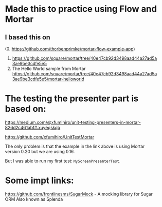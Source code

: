 # Made this to practice using Flow and Mortar

## I based this on 
(0.  https://github.com/thorbenprimke/mortar-flow-example-app)
1. https://github.com/square/mortar/tree/40e47cb92d3498aad44a27ad5a3ae9be3cdfe5e5
2. The Hello World sample from Mortar https://github.com/square/mortar/tree/40e47cb92d3498aad44a27ad5a3ae9be3cdfe5e5/mortar-helloworld



# The testing the presenter part is based on:

https://medium.com/@xfumihiro/unit-testing-presenters-in-mortar-826d2c461abf#.xuyeqskqb

https://github.com/xfumihiro/UnitTestMortar

The only problem is that the example in the link above is using Mortar version 0.20 but we are using 0.16.

But I was able to run my first test: `MyScreenPresenterTest`.



# Some impt links:

https://github.com/frontlinesms/SugarMock - A mocking library for Sugar ORM Also known as Splenda